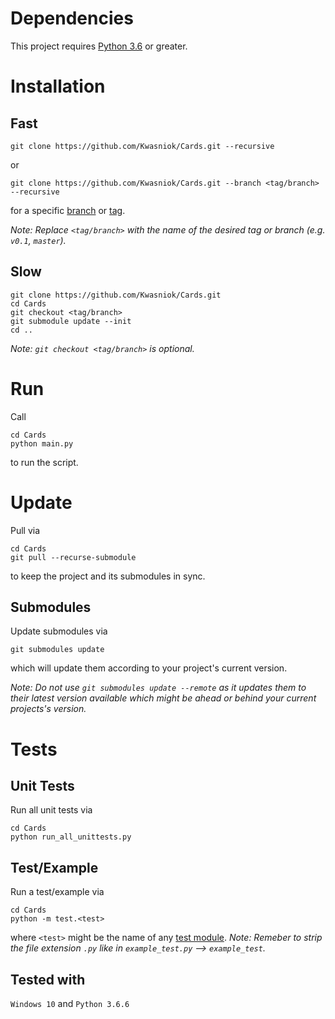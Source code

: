 # Dependencies
This project requires [Python 3.6](https://www.python.org/downloads) or greater.


# Installation
## Fast
```
git clone https://github.com/Kwasniok/Cards.git --recursive

```
or
```
git clone https://github.com/Kwasniok/Cards.git --branch <tag/branch> --recursive
```
for a specific [branch](https://github.com/Kwasniok/Cards/branches/all) or [tag](https://github.com/Kwasniok/Cards/tags).

*Note: Replace `<tag/branch>` with the name of the desired tag or branch (e.g. `v0.1`, `master`).*


## Slow
```
git clone https://github.com/Kwasniok/Cards.git
cd Cards
git checkout <tag/branch>
git submodule update --init
cd ..
```

*Note: `git checkout <tag/branch>` is optional.*


# Run
Call
```
cd Cards
python main.py
```
to run the script.

# Update
Pull via
```
cd Cards
git pull --recurse-submodule
```
to keep the project and its submodules in sync.

## Submodules
Update submodules via
```
git submodules update
```
which will update them according to your project's current version.

*Note: Do not use `git submodules update --remote` as it updates them to their latest version available which might be ahead or behind your current projects's version.*



# Tests
## Unit Tests
Run all unit tests via
```
cd Cards
python run_all_unittests.py
```

## Test/Example
Run a test/example via
```
cd Cards
python -m test.<test>
```
where `<test>` might be the name of any [test module](test).
*Note: Remeber to strip the file extension `.py` like in `example_test.py` --> `example_test`.*

## Tested with
`Windows 10` and `Python 3.6.6`

